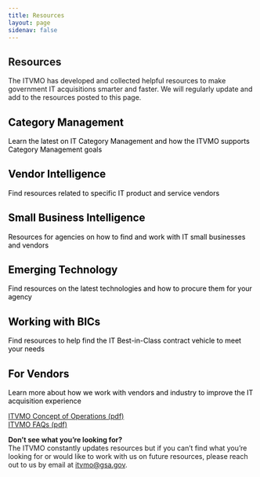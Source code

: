 ```yaml
---
title: Resources
layout: page
sidenav: false
---
```


<section class="grid-container clearfix padding-left-0 padding-right-1">
<h1 class="margin-top-0">Resources</h1>
<p>The ITVMO  has developed and collected helpful resources to make government IT  acquisitions smarter and faster. We will regularly update and add to the resources posted to this page.</p>
<div class="grid-row">
  <div class="tablet:grid-col-6 padding-1">
      <a href="{{site.baseurl}}/category-mngmt/" style="color:black;text-decoration: none; display: block;" class="height-full">
        <div class="bg-white padding-3 border-top-05 border-accent-warm shadow-5 height-full resources-hover">
              <h2 class="usa-prose resources-title">Category Management</h2>
              <p class="resources-text">Learn the latest on IT Category Management and how the ITVMO supports Category Management goals</p>
        </div>
      </a>
    </div>
    <div class="tablet:grid-col-6 padding-1">
      <a href="{{site.baseurl}}/vendor-intelligence/" style="color:black;text-decoration: none; display: block;" class="height-full">
        <div class="bg-white padding-3 border-top-05 border-accent-warm shadow-5 height-full resources-hover">
              <h2 class="usa-prose resources-title">Vendor Intelligence</h2>
              <p class="resources-text">Find resources related to specific IT product and service vendors</p>
        </div>
      </a>
    </div>
    </div>
   <div class="grid-row">
   <div class="tablet:grid-col-6 padding-1">
      <a href="{{site.baseurl}}/small-business-intelligence/" style="color:black;text-decoration: none; display: block;" class="height-full">
        <div class="bg-white padding-3 border-top-05 border-accent-warm shadow-5 height-full resources-hover">
              <h2 class="usa-prose resources-title">Small Business Intelligence</h2>
              <p class="resources-text">Resources for agencies on how to find and work with IT small businesses and vendors</p>
        </div>
      </a>
    </div>
  <div class="tablet:grid-col-6 padding-1">
      <a href="{{site.baseurl}}/emerging-technology/" style="color:black;text-decoration: none; display: block;" class="height-full">
        <div class="bg-white padding-3 border-top-05 border-accent-warm shadow-5 height-full resources-hover">
              <h2 class="usa-prose resources-title">Emerging Technology</h2>
              <p class="resources-text">Find resources on the latest technologies and how to procure them for your agency</p>
        </div>
      </a>
    </div>
    </div>
    <div class="grid-row">
    <div class="tablet:grid-col-6 padding-1">
      <a href="{{site.baseurl}}/working-with-bics/" style="color:black;text-decoration: none; display: block;" class="height-full">
        <div class="bg-white padding-3 border-top-05 border-accent-warm shadow-5 height-full resources-hover">
              <h2 class="usa-prose resources-title">Working with BICs</h2>
              <p class="resources-text">Find resources to help find the IT Best-in-Class contract vehicle to meet your needs</p>
        </div>
      </a>
    </div>
    <div class="tablet:grid-col-6 padding-1">
      <a href="{{site.baseurl}}/vendors/" style="color:black;text-decoration: none; display: block;" class="height-full">
        <div class="bg-white padding-3 border-top-05 border-accent-warm shadow-5 height-full resources-hover">
              <h2 class="usa-prose resources-title">For Vendors</h2>
              <p class="resources-text">Learn more about how we work with vendors and industry to improve the IT acquisition experience</p>
        </div>
      </a>
    </div>
    </div>
    <div class="grid-row padding-1 padding-top-3">
      <a href="{{site.baseurl}}/assets/files/ITVMO-Concept-of-Operations-FINAL-DRAFT-v1.1-(5).pdf" class="usa-button">ITVMO Concept of Operations (pdf)</a>
    </div>
    <div class="grid-row padding-1">
      <a href="{{site.baseurl}}/assets/files/ITVMO-FAQs_20201217-(2).pdf" class="usa-button">ITVMO FAQs (pdf)</a>
    </div>
    <p><strong>Don’t see what you’re looking for?</strong><br/>
    The ITVMO constantly updates resources but if you can’t find what you’re looking for or would like to work with us on future resources, please reach out to us by email at <a href="mailto:itvmo@gsa.gov">itvmo@gsa.gov</a>.</p>
</section>

